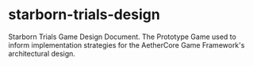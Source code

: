 # starborn-trials-design
Starborn Trials Game Design Document. The Prototype Game used to inform implementation strategies for the AetherCore Game Framework's architectural design.
